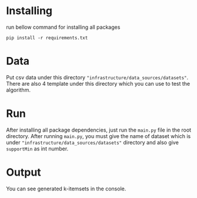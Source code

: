 # Installing

run bellow command for installing all packages
```
pip install -r requirements.txt
```

# Data

Put csv data under this directory `"infrastructure/data_sources/datasets"`.
There are also 4 template under this directory which you can use to test the algorithm. 

# Run

After installing all package dependencies, just run the `main.py` file in the root directory. After running `main.py`, you must give the name of dataset which is under `"infrastructure/data_sources/datasets"` directory and also give `supportMin` as int number.

# Output
You can see generated k-itemsets in the console.